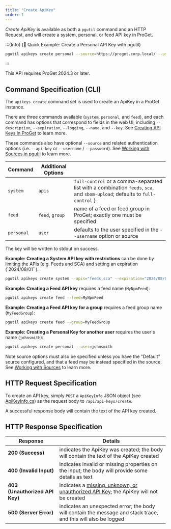 ```yaml
---
title: "Create ApiKey"
order: 1
---
```


*Create ApiKey* is available as both a `pgutil` command and an HTTP Request, and will create a system, personal, or feed API key in ProGet.

:::(Info) (🚀 Quick Example: Create a Personal API Key with pgutil)

```bash
pgutil apikeys create personal --source=https://proget.corp.local/ --username=jrdobbs --password=hunter42
```
:::

This API requires ProGet 2024.3 or later. 

## Command Specification (CLI)
The `apikeys create` command set is used to create an ApiKey in a ProGet instance. 

There are three commands available (`system`, `personal`, and `feed`), and each command has options that correspond to fields in the web UI, including `--description`, `--expiration`, `--logging`, `--name`, and `--key`. See [Creating API Keys in ProGet](/docs/buildmaster/reference/api/buildmaster-administration-security-api-keys) to learn more.

These commands also have optional `--source` and related authentication options (i.e. `--api-key` or `--username` / `--password`). See [Working with Sources in pgutil](/docs/proget/api/pgutil#working-with-sources) to learn more.

| Command | Additional Options |  |
| --- | --- | --- |
| `system` | `apis` | `full-control` or a comma-separated list with a combination  `feeds`, `sca`, and  `sbom-upload`; defaults to `full-control` }
| `feed`  | `feed`,  `group` | name of a feed or feed group in ProGet; exactly one must be specified |
| `personal` | `user` | defaults to the user specified in the  `--username` option or source

The key will be written to stdout on success.

**Example: Creating a System API key with restrictions**  can be done by limiting the APIs  (e.g. Feeds and SCA) and setting an expiration (`2024/08/01``).

```bash
pgutil apikeys create system --apis="feeds,sca" --expiration="2024/08/01"
```

**Example: Creating a Feed API key** requires a feed name (`MyNpmFeed`):

```bash
pgutil apikeys create feed --feed=MyNpmFeed
```

**Example: Creating a Feed API key for a group** requires a feed group name (`MyFeedGroup`):

```bash
pgutil apikeys create feed --group=MyFeedGroup
```

**Example: Creating a Personal Key for another user** requires the user's name (`johnsmith`):

```bash
pgutil apikeys create personal --user=johnsmith
```

Note source options must also be specified unless you have the "Default" source configured, and that a feed may be instead specified in the source. See [Working with Sources](/docs/proget/api/pgutil#sources) to learn more.

## HTTP Request Specification
To create an API key, simply `POST` a `ApiKeyInfo` JSON object (see [ApiKeyInfo.cs](https://github.com/Inedo/pgutil/blob/thousand/Inedo.ProGet/ApiKeyInfo.cs)) as the request body to `/api/api-keys/create`. 

A successful response body will contain the text of the API key created.

## HTTP Response Specification
| Response | Details |
| --- | --- |
| **200 (Success)** | indicates the ApiKey was created; the body will contain the text of the ApiKey created
| **400 (Invalid Input)** | indicates invalid or missing properties on the input; the body will provide some details as text
|  **403 (Unauthorized API Key)** | indicates a [missing, unknown, or unauthorized API Key](/docs/proget/api/apikeys); the ApiKey will not be created
| **500 (Server Error)** | indicates an unexpected error; the body will contain the message and stack trace, and this will also be logged